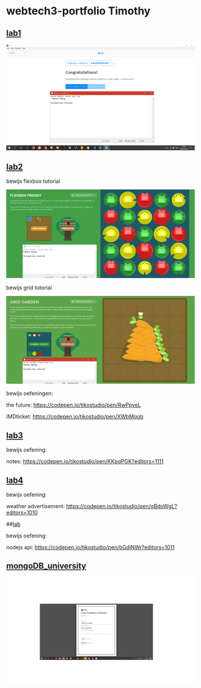 # webtech3-portfolio Timothy

## [lab1](https://github.com/Taqqhub/2imd-webtech3-lab1.git)

![tutorial git][img]

## [lab2](https://github.com/tikoStudio/2imd-webtech3-portfolio/tree/master/lab2)

bewijs flexbox tutorial

![flexbox froggy][img1]

bewijs grid tutorial

![css grid garden][img2]

bewijs oefeningen:

the future: https://codepen.io/tikostudio/pen/RwPpyeL

IMDticket: https://codepen.io/tikostudio/pen/XWbMqob

## [lab3](https://github.com/tikoStudio/2imd-webtech3-portfolio/tree/master/lab3/notes_app)

bewijs oefening:

notes: https://codepen.io/tikostudio/pen/KKpqPGK?editors=1111

## [lab4](https://github.com/tikoStudio/2imd-webtech3-portfolio/tree/master/lab4)

bewijs oefening:

weather advertisement: https://codepen.io/tikostudio/pen/qBdoWgL?editors=1010

##[lab](https://github.com/tikoStudio/2imd-webtech3-portfolio/tree/master/lab5)

bewijs oefening:

nodejs api: https://codepen.io/tikostudio/pen/bGdjNWr?editors=1011

## [mongoDB_university](https://github.com/tikoStudio/2imd-webtech3-portfolio/tree/master/mongodb_university)

![mongodb university completion][imgmongo]


[img]: https://github.com/tikoStudio/2imd-webtech3-portfolio/blob/master/lab1/git-screenshot.PNG "screenshot img"

[img1]: https://github.com/tikoStudio/2imd-webtech3-portfolio/blob/master/lab2/flexbox-froggy.PNG "screenshot flexbox-froggy"

[img2]: https://github.com/tikoStudio/2imd-webtech3-portfolio/blob/master/lab2/css-grid.PNG "screenshot css-grid garden"

[imgmongo]: https://github.com/tikoStudio/2imd-webtech3-portfolio/blob/master/mongodb_university/mongo-db-basics-m001.png "screenshot mongodb uni"
